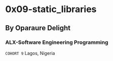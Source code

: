 # 0x09-static_libraries
## By Oparaure Delight
### ALX-Software Engineering Programming
``` COHORT 9 ```
Lagos, Nigeria
